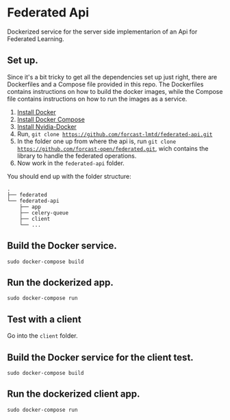 # Federated Api

Dockerized service for the server side implementarion of an Api for Federated Learning.

## Set up.

Since it's a bit tricky to get all the dependencies set up just right, there are Dockerfiles and a Compose file provided in this repo. The Dockerfiles contains instructions on how to build the docker images, while the Compose file contains instructions on how to run the images as a service.

1. [Install Docker](https://docs.docker.com)
2. [Install Docker Compose](https://docs.docker.com/compose/install/)
3. [Install Nvidia-Docker](https://docs.nvidia.com/datacenter/cloud-native/container-toolkit/install-guide.html#docker)
4. Run, <code>git clone https://github.com/forcast-lmtd/federated-api.git</code>
5. In the folder one up from where the api is, run <code>git clone https://github.com/forcast-open/federated.git</code>, wich contains the library to handle the federated operations.
6. Now work in the <code>federated-api</code> folder.

You should end up with the folder structure:

    .
    ├── federated
    └── federated-api
        ├── app
        ├── celery-queue
        ├── client 
        └── ...

## Build the Docker service.

<pre class="prettyprint lang-bsh">
<code class="devsite-terminal tfo-terminal-venv">sudo docker-compose build</code>
</pre>

## Run the dockerized app.

<pre class="prettyprint lang-bsh">
<code class="devsite-terminal tfo-terminal-venv">sudo docker-compose run</code>
</pre>

## Test with a client

Go into the <code>client</code> folder.

## Build the Docker service for the client test.

<pre class="prettyprint lang-bsh">
<code class="devsite-terminal tfo-terminal-venv">sudo docker-compose build</code>
</pre>

## Run the dockerized client app.

<pre class="prettyprint lang-bsh">
<code class="devsite-terminal tfo-terminal-venv">sudo docker-compose run</code>
</pre>

